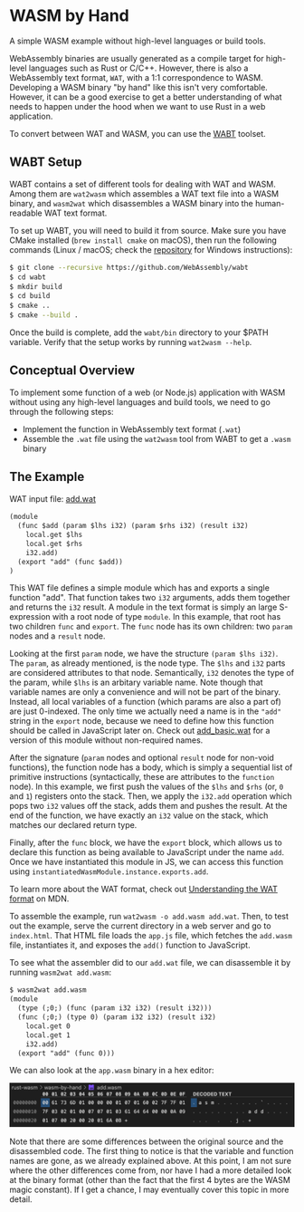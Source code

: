 # WASM by Hand
A simple WASM example without high-level languages or build tools.

WebAssembly binaries are usually generated as a compile target for high-level languages such as Rust or C/C++. However, there is also a WebAssembly text format, `WAT`, with a 1:1 correspondence to WASM. Developing a WASM binary "by hand" like this isn't very comfortable. However, it can be a good exercise to get a better understanding of what needs to happen under the hood when we want to use Rust in a web application.

To convert between WAT and WASM, you can use the [WABT](https://github.com/webassembly/wabt) toolset.

## WABT Setup
WABT contains a set of different tools for dealing with WAT and WASM. Among them are `wat2wasm` which assembles a WAT text file into a WASM binary, and `wasm2wat` which disassembles a WASM binary into the human-readable WAT text format.

To set up WABT, you will need to build it from source. Make sure you have CMake installed (`brew install cmake` on macOS), then run the following commands (Linux / macOS; check the [repository](https://github.com/webassembly/wabt) for Windows instructions):

```bash
$ git clone --recursive https://github.com/WebAssembly/wabt
$ cd wabt
$ mkdir build
$ cd build
$ cmake ..
$ cmake --build .
```

Once the build is complete, add the `wabt/bin` directory to your $PATH variable. Verify that the setup works by running `wat2wasm --help`.

## Conceptual Overview
To implement some function of a web (or Node.js) application with WASM without using any high-level languages and build tools, we need to go through the following steps:
- Implement the function in WebAssembly text format (`.wat`)
- Assemble the `.wat` file using the `wat2wasm` tool from WABT to get a `.wasm` binary

## The Example
WAT input file: [add.wat](wasm-by-hand/add.wat)
```wat
(module
  (func $add (param $lhs i32) (param $rhs i32) (result i32)
    local.get $lhs
    local.get $rhs
    i32.add)
  (export "add" (func $add))
)
```

This WAT file defines a simple module which has and exports a single function "add". That function takes two `i32` arguments, adds them together and returns the `i32` result. A module in the text format is simply an large S-expression with a root node of type `module`. In this example, that root has two children `func` and `export`. The `func` node has its own children: two `param` nodes and a `result` node.

Looking at the first `param` node, we have the structure `(param $lhs i32)`. The `param`, as already mentioned, is the node type. The `$lhs` and `i32` parts are considered attributes to that node. Semantically, `i32` denotes the type of the param, while `$lhs` is an arbitary variable name. Note though that variable names are only a convenience and will not be part of the binary. Instead, all local variables of a function (which params are also a part of) are just 0-indexed. The only time we actually need a name is in the `"add"` string in the `export` node, because we need to define how this function should be called in JavaScript later on. Check out [add_basic.wat](add_basic.wat) for a version of this module without non-required names.

After the signature (`param` nodes and optional `result` node for non-void functions), the function node has a body, which is simply a sequential list of primitive instructions (syntactically, these are attributes to the `function` node). In this example, we first push the values of the `$lhs` and `$rhs` (or, `0` and `1`) registers onto the stack. Then, we apply the `i32.add` operation which pops two `i32` values off the stack, adds them and pushes the result. At the end of the function, we have exactly an `i32` value on the stack, which matches our declared return type. 

Finally, after the `func` block, we have the `export` block, which allows us to declare this function as being available to JavaScript under the name `add`. Once we have instantiated this module in JS, we can access this function using `instantiatedWasmModule.instance.exports.add`.

To learn more about the WAT format, check out [Understanding the WAT format](https://developer.mozilla.org/en-US/docs/WebAssembly/Understanding_the_text_format) on MDN.

To assemble the example, run `wat2wasm -o add.wasm add.wat`. Then, to test out the example, serve the current directory in a web server and go to `index.html`. That HTML file loads the `app.js` file, which fetches the `add.wasm` file, instantiates it, and exposes the `add()` function to JavaScript.

To see what the assembler did to our `add.wat` file, we can disassemble it by running `wasm2wat add.wasm`:

```
$ wasm2wat add.wasm           
(module
  (type (;0;) (func (param i32 i32) (result i32)))
  (func (;0;) (type 0) (param i32 i32) (result i32)
    local.get 0
    local.get 1
    i32.add)
  (export "add" (func 0)))
```

We can also look at the `app.wasm` binary in a hex editor:

![WASM "add" example binary](../../images/wasm-add-by-hand-binary.png)

Note that there are some differences between the original source and the disassembled code. The first thing to notice is that the variable and function names are gone, as we already explained above. At this point, I am not sure where the other differences come from, nor have I had a more detailed look at the binary format (other than the fact that the first 4 bytes are the WASM magic constant). If I get a chance, I may eventually cover this topic in more detail.